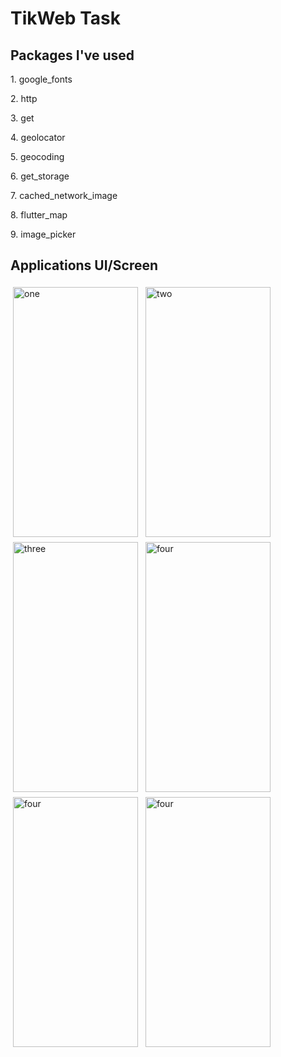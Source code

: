 # TikWeb Task

## Packages I've used
<p> 1. google_fonts </p> 
<p> 2. http </p>
<p> 3. get </p>
<p> 4. geolocator </p>
<p> 5. geocoding </p>
<p> 6. get_storage </p>
<p> 7. cached_network_image </p>
<p> 8. flutter_map </p>
<p> 9. image_picker </p>

## Applications UI/Screen

<p align="start">
<img src="https://user-images.githubusercontent.com/60685715/128631209-8d69865c-c29c-446a-9aef-732c41b161fd.jpeg" alt="one" height="400" width="200" style="vertical-align:top; margin:4px">
<img src="https://user-images.githubusercontent.com/60685715/128631232-2315e0bc-e056-4b6f-883b-b96c2ce0fd0f.jpeg" alt="two" height="400" width="200" style="vertical-align:top; margin:4px">
<img src="https://user-images.githubusercontent.com/60685715/128631254-60bc00c5-e184-4794-a584-0fdc6fd0fc2a.jpeg" alt="three" height="400" width="200" style="vertical-align:top; margin:4px">
<img src="https://user-images.githubusercontent.com/60685715/128631256-f7261373-f78d-48b7-97e0-51bc9a3271e1.jpeg" alt="four" height="400" width="200" style="vertical-align:top; margin:4px">
<img src="https://user-images.githubusercontent.com/60685715/128631276-60db7f4c-dd80-4b9d-bad3-af8a28d960c9.jpeg" alt="four" height="400" width="200" style="vertical-align:top; margin:4px">
<img src="https://user-images.githubusercontent.com/60685715/128631296-249bf91f-ec99-460c-a1d8-817585afbe14.jpeg" alt="four" height="400" width="200" style="vertical-align:top; margin:4px">

</p>
